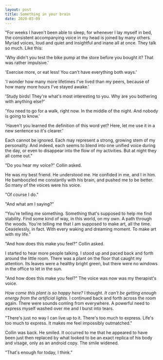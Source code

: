 ```yaml
---
layout: post
title: Something in your brain
date: 2020-03-09
---
```


"For weeks I haven't been able to sleep, for whenever I lay myself in bed, the consistent accompanying voice in my head is joined by many others. Myriad voices, loud and quiet and insightful and inane all at once. They talk so much. Like this:

'Why didn't you test the bike pump at the store before you bought it? That was rather impulsive.'

'Exercise more, or eat less! You can't have everything both ways.'

'I wonder how many more lifetimes I've lived than my peers, because of how many more hours I've stayed awake.'

'Study birds! They're what's most interesting to you. Why are you bothering with anything else?'

'You need to go for a walk, right now. In the middle of the night. And nobody is going to know.'

'Haven't you learned the definition of this word yet? Here, let me use it in a new sentence so it's clearer.'

Each cannot be ignored. Each may represent a strong, growing stem of my personality. And indeed, each seems to blend into one unified voice during the day, or even to disappear into the flow of my activities. But at night they all come out."

"Do you hear my voice?" Collin asked. 

He was my best friend. He understood me. He confided in me, and I in him. He bamboozled me constantly with his brain, and pushed me to be better. So many of the voices were his voice.

"Of course I do."

"And what am I saying?"

"You're telling me something. Something that's supposed to help me find stability. Find some kind of way, in this world, on my own. A path through the woods. You're telling me that I am supposed to make art, all the time. Ceaselessly, in fact. With every waking and dreaming moment. To make art with my life."

"And how does this make you feel?" Collin asked.

I started to hear more people talking. I stood up and paced back and forth around the little room. There was a plant on the floor that caught my attention. Its leaves were a healthy bright green, but there were no windows in the office to let in the sun.

"And how does this make you feel?" The voice was now was my therapist's voice.

*How come this plant is so happy here?* I thought. *It can't be getting enough energy from the artificial lights.* I continued back and forth across the room again. There were sounds coming from everywhere. A powerful need to express myself washed over me and I burst into tears.

"There's just no way I can live up to it. There's too much to express. Life's too much to express. It makes me feel impossibly outmatched."

Collin was back. He smiled. It occurred to me that he appeared to have been just then replaced by what looked to be an exact replica of his body and visage, only as an android copy. The smile widened.

"That's enough for today, I think."